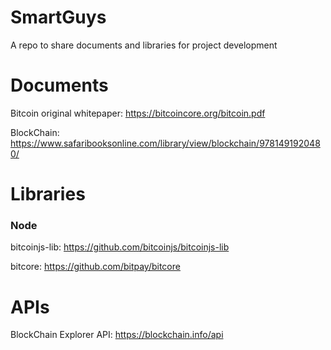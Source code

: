 # SmartGuys
A repo to share documents and libraries for project development

#  Documents
Bitcoin original whitepaper: https://bitcoincore.org/bitcoin.pdf

BlockChain: https://www.safaribooksonline.com/library/view/blockchain/9781491920480/

# Libraries
### Node
bitcoinjs-lib: https://github.com/bitcoinjs/bitcoinjs-lib

bitcore: https://github.com/bitpay/bitcore

# APIs
BlockChain Explorer API: https://blockchain.info/api
